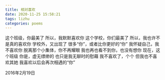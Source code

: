 ```yaml
---
title: 相对喜欢
date: 2020-11-25 15:58:21
tags: lizhu
categories: poems
---
```

这个班级，你最美了
所以，我默默喜欢你
这个学校，你们最美了
所以，我也许不是真的喜欢你
学校外，又出现了
很多“你”，或者比你更好的“你”
我怀疑自己，我不喜欢你
脱离那个小集体，你不再耀眼
我也再也看不到你，也没有想你
现在，这个班级
你是，虚无缥缈的
也只是我无聊时的慰藉
我不喜欢了，个个
但我也不喜欢其她
我喜欢以后会再次相遇的“你”

2016年2月19日
